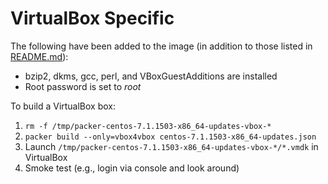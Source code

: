 VirtualBox Specific
===================

The following have been added to the image (in addition to those listed in [README.md](README.md)):

  * bzip2, dkms, gcc, perl, and VBoxGuestAdditions are installed
  * Root password is set to *root*

To build a VirtualBox box:

  1. `rm -f /tmp/packer-centos-7.1.1503-x86_64-updates-vbox-*`
  1. `packer build --only=vbox4vbox centos-7.1.1503-x86_64-updates.json`
  1. Launch `/tmp/packer-centos-7.1.1503-x86_64-updates-vbox-*/*.vmdk` in VirtualBox
  1. Smoke test (e.g., login via console and look around)
